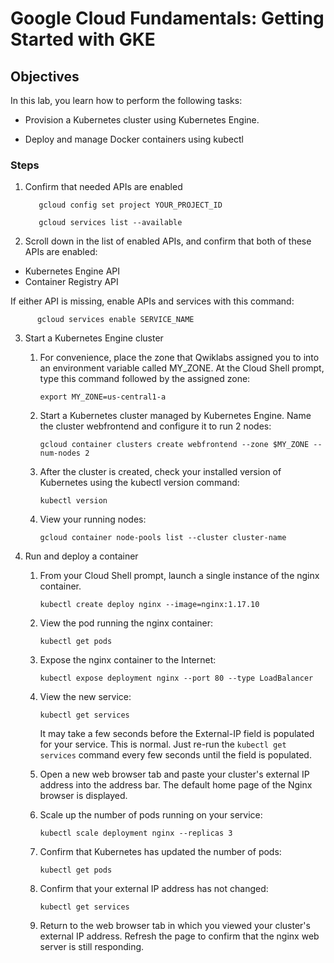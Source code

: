 # Google Cloud Fundamentals: Getting Started with GKE

## Objectives

In this lab, you learn how to perform the following tasks:

  - Provision a Kubernetes cluster using Kubernetes Engine.

  - Deploy and manage Docker containers using kubectl

### Steps

1. Confirm that needed APIs are enabled

          gcloud config set project YOUR_PROJECT_ID

          gcloud services list --available

2. Scroll down in the list of enabled APIs, and confirm that both of these APIs are enabled:

  - Kubernetes Engine API
  - Container Registry API

  If either API is missing, enable APIs and services with this command:

          gcloud services enable SERVICE_NAME

3. Start a Kubernetes Engine cluster

    1. For convenience, place the zone that Qwiklabs assigned you to into an environment variable called MY_ZONE. At the Cloud Shell prompt, type this command followed by the assigned zone:

          `export MY_ZONE=us-central1-a`

    2. Start a Kubernetes cluster managed by Kubernetes Engine. Name the cluster webfrontend and configure it to run 2 nodes:

          `gcloud container clusters create webfrontend --zone $MY_ZONE --num-nodes 2`

    3. After the cluster is created, check your installed version of Kubernetes using the kubectl version command:

          `kubectl version`

    4. View your running nodes:

          `gcloud container node-pools list --cluster cluster-name`

4. Run and deploy a container

    1. From your Cloud Shell prompt, launch a single instance of the nginx container.

          `kubectl create deploy nginx --image=nginx:1.17.10`

    2. View the pod running the nginx container:

          `kubectl get pods`

    3. Expose the nginx container to the Internet:

          `kubectl expose deployment nginx --port 80 --type LoadBalancer`

    4. View the new service:

          `kubectl get services`

          It may take a few seconds before the External-IP field is populated for your service. This is normal. Just re-run the `kubectl get services` command every few seconds until the field is populated.

    5. Open a new web browser tab and paste your cluster's external IP address into the address bar. The default home page of the Nginx browser is displayed.

    6. Scale up the number of pods running on your service:

          `kubectl scale deployment nginx --replicas 3`

    7. Confirm that Kubernetes has updated the number of pods:

          `kubectl get pods`

    8. Confirm that your external IP address has not changed:

          `kubectl get services`

    9. Return to the web browser tab in which you viewed your cluster's external IP address. Refresh the page to confirm that the nginx web server is still responding.
